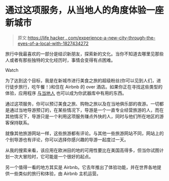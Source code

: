 # 通过这项服务，从当地人的角度体验一座新城市

> 原文:[https://life hacker . com/experience-a-new-city-through-the-eyes-of-a-local-with-1827434272](https://lifehacker.com/experience-a-new-city-through-the-eyes-of-a-local-with-1827434272)

旅行中我最喜欢的一部分是结识新朋友，探索新的文化。当你不知道去哪里见那些人或者有那些独特的文化经历时，事情会变得有点困难。

Watch

为了达到这个目标，我是在新城市进行美食之旅的超级粉丝(你可以见到人们，进行徒步旅行，吃午餐！)和住在 Airbnb 的 over 酒店。如果你正在寻找这些类型的体验，应用程序 [与当地人](https://www.withlocals.com/?gclid=CjwKCAjw7IbaBRBqEiwA6AyZgimbiKfixb0n6nKS_J5W_yfuNPxe6e0qyluHY8kHWh_w3Jw0IcKFRRoCWoQQAvD_BwE) 也可以成为你武器库中有用的东西。

通过这项服务，你可以预订美食之旅、购物之旅以及在当地俱乐部的夜游。一切都是通过当地导游预订的，在某些情况下，导游是一个一直专业经营旅游的人，而在其他情况下，导游只是一个利用这项服务赚点外快的人，同时与他们所在地区的游客保持联系。

就像其他旅游网站一样，这些旅游都有评论。与其他一些旅游网站不同，网站上的个别导游也有评论，你可以选择你感兴趣的导游一起度过一天。

从我的搜索来看，该应用在欧洲目的地的可用性要比在美国高得多，但当你试图计划一次大冒险时，它可能是一个很好的起点。

另一个值得一看的地方其实是 Airbnb。它去年推出了体验功能，并在世界各地提供一些类似的旅行和体验，由 Airbnb 主机运营。